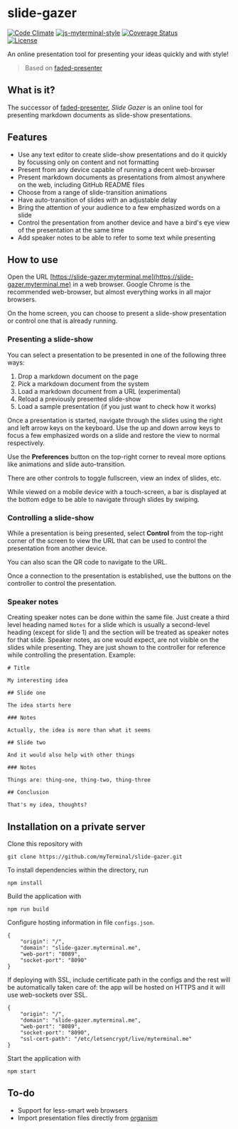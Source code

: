 # slide-gazer

[![Code Climate](https://codeclimate.com/github/myTerminal/slide-gazer.png)](https://codeclimate.com/github/myTerminal/slide-gazer)
[![js-myterminal-style](https://img.shields.io/badge/code%20style-myterminal-blue.svg)](https://www.npmjs.com/package/eslint-config/myterminal)
[![Coverage Status](https://img.shields.io/coveralls/myTerminal/slide-gazer.svg)](https://coveralls.io/r/myTerminal/slide-gazer?branch=master)  
[![License](https://img.shields.io/badge/LICENSE-GPL%20v3.0-blue.svg)](https://www.gnu.org/licenses/gpl.html)

An online presentation tool for presenting your ideas quickly and with style!

> Based on [faded-presenter](https://github.com/myTerminal/faded-presenter)

## What is it?

The successor of [faded-presenter](https://github.com/myTerminal/faded-presenter), *Slide Gazer* is an online tool for presenting markdown documents as slide-show presentations.

## Features

* Use any text editor to create slide-show presentations and do it quickly by focussing only on content and not formatting
* Present from any device capable of running a decent web-browser
* Present markdown documents as presentations from almost anywhere on the web, including GitHub README files
* Choose from a range of slide-transition animations
* Have auto-transition of slides with an adjustable delay
* Bring the attention of your audience to a few emphasized words on a slide
* Control the presentation from another device and have a bird's eye view of the presentation at the same time
* Add speaker notes to be able to refer to some text while presenting

## How to use

Open the URL [https://slide-gazer.myterminal.me](https://slide-gazer.myterminal.me) in a web browser. Google Chrome is the recommended web-browser, but almost everything works in all major browsers.

On the home screen, you can choose to present a slide-show presentation or control one that is already running.

### Presenting a slide-show

You can select a presentation to be presented in one of the following three ways:

1. Drop a markdown document on the page
2. Pick a markdown document from the system
3. Load a markdown document from a URL (experimental)
4. Reload a previously presented slide-show
5. Load a sample presentation (if you just want to check how it works)

Once a presentation is started, navigate through the slides using the right and left arrow keys on the keyboard.
Use the up and down arrow keys to focus a few emphasized words on a slide and restore the view to normal respectively.

Use the **Preferences** button on the top-right corner to reveal more options like animations and slide auto-transition.

There are other controls to toggle fullscreen, view an index of slides, etc.

While viewed on a mobile device with a touch-screen, a bar is displayed at the bottom edge to be able to navigate through slides by swiping.

### Controlling a slide-show

While a presentation is being presented, select **Control** from the top-right corner of the screen to view the URL that can be used to control the presentation from another device.

You can also scan the QR code to navigate to the URL.

Once a connection to the presentation is established, use the buttons on the controller to control the presentation.

### Speaker notes

Creating speaker notes can be done within the same file. Just create a third level heading named `Notes` for a slide which is usually a second-level heading (except for slide 1) and the section will be treated as speaker notes for that slide. Speaker notes, as one would expect, are not visible on the slides while presenting. They are just shown to the controller for reference while controlling the presentation. Example:

    # Title

    My interesting idea

    ## Slide one

    The idea starts here

    ### Notes

    Actually, the idea is more than what it seems

    ## Slide two

    And it would also help with other things

    ### Notes

    Things are: thing-one, thing-two, thing-three

    ## Conclusion

    That's my idea, thoughts?

## Installation on a private server

Clone this repository with

    git clone https://github.com/myTerminal/slide-gazer.git

To install dependencies within the directory, run

    npm install

Build the application with

    npm run build

Configure hosting information in file `configs.json`.

    {
        "origin": "/",
        "domain": "slide-gazer.myterminal.me",
        "web-port": "8089",
        "socket-port": "8090"
    }

If deploying with SSL, include certificate path in the configs and the rest will be automatically taken care of: the app will be hosted on HTTPS and it will use web-sockets over SSL.

    {
        "origin": "/",
        "domain": "slide-gazer.myterminal.me",
        "web-port": "8089",
        "socket-port": "8090",
        "ssl-cert-path": "/etc/letsencrypt/live/myterminal.me"
    }

Start the application with

    npm start

## To-do

* Support for less-smart web browsers
* Import presentation files directly from [organism](https://github.com/myTerminal/organism)

